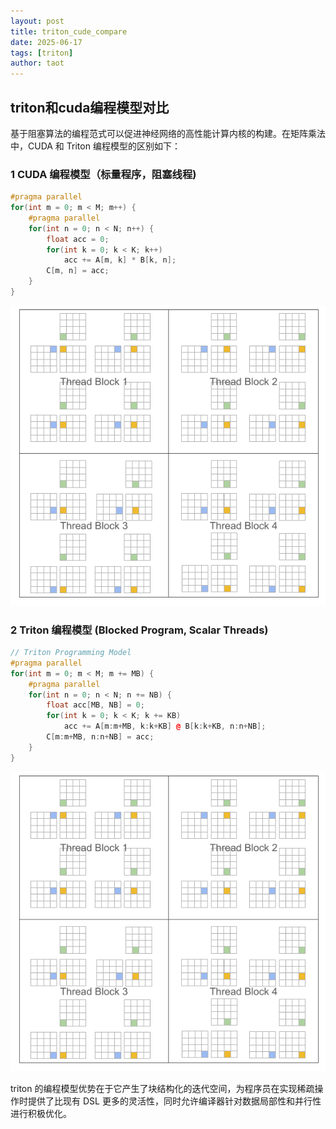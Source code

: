 ```yaml
---
layout: post
title: triton_cude_compare
date: 2025-06-17
tags: [triton]
author: taot
---
```



## triton和cuda编程模型对比

基于阻塞算法的编程范式可以促进神经网络的高性能计算内核的构建。在矩阵乘法中，CUDA 和 Triton 编程模型的区别如下：

### 1 CUDA 编程模型（标量程序，阻塞线程)

```cpp
#pragma parallel
for(int m = 0; m < M; m++) {
    #pragma parallel
    for(int n = 0; n < N; n++) {
        float acc = 0;
        for(int k = 0; k < K; k++)
            acc += A[m, k] * B[k, n];
        C[m, n] = acc;
    }
}
```

![alt text](../blog_images/github_drawing_board_for_gitpages_blog/cuda_triton_1.png)



### 2 Triton 编程模型 (Blocked Program, Scalar Threads)

```cpp
// Triton Programming Model
#pragma parallel
for(int m = 0; m < M; m += MB) {
    #pragma parallel
    for(int n = 0; n < N; n += NB) {
        float acc[MB, NB] = 0;
        for(int k = 0; k < K; k += KB)
            acc += A[m:m+MB, k:k+KB] @ B[k:k+KB, n:n+NB];
        C[m:m+MB, n:n+NB] = acc;
    }
}
```

![alt text](../blog_images/github_drawing_board_for_gitpages_blog/cuda_triton_1.png)

triton 的编程模型优势在于它产生了块结构化的迭代空间，为程序员在实现稀疏操作时提供了比现有 DSL 更多的灵活性，同时允许编译器针对数据局部性和并行性进行积极优化。

